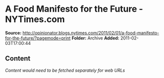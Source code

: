 # A Food Manifesto for the Future - NYTimes.com

**Source:** http://opinionator.blogs.nytimes.com/2011/02/01/a-food-manifesto-for-the-future/?pagemode=print
**Folder:** Archive
**Added:** 2011-02-03T17:00:44




## Content
*Content would need to be fetched separately for web URLs*
